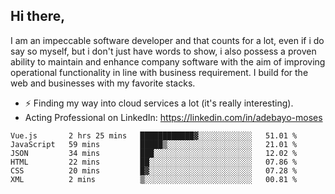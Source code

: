 ## Hi there,

I am an impeccable software developer and that counts for a lot, even if i do say so myself, but i don't just have words to show, i also possess a proven ability to maintain and enhance company software with the aim of improving operational functionality in line with business requirement. I build for the web and businesses with my favorite stacks.
- ⚡ Finding my way into cloud services a lot (it's really interesting).
- Acting Professional on LinkedIn: https://linkedin.com/in/adebayo-moses

<!--START_SECTION:waka-->

```text
Vue.js       2 hrs 25 mins   ████████████▓░░░░░░░░░░░░   51.01 %
JavaScript   59 mins         █████▒░░░░░░░░░░░░░░░░░░░   21.01 %
JSON         34 mins         ███░░░░░░░░░░░░░░░░░░░░░░   12.02 %
HTML         22 mins         ██░░░░░░░░░░░░░░░░░░░░░░░   07.86 %
CSS          20 mins         █▓░░░░░░░░░░░░░░░░░░░░░░░   07.28 %
XML          2 mins          ▒░░░░░░░░░░░░░░░░░░░░░░░░   00.81 %
```

<!--END_SECTION:waka-->
